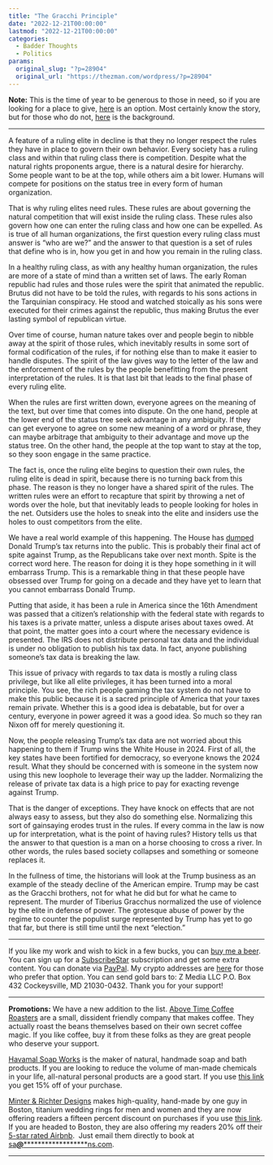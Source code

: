 ```yaml
---
title: "The Gracchi Principle"
date: "2022-12-21T00:00:00"
lastmod: "2022-12-21T00:00:00"
categories:
  - Badder Thoughts
  - Politics
params:
  original_slug: "?p=28904"
  original_url: "https://thezman.com/wordpress/?p=28904"
---
```


**Note:** This is the time of year to be generous to those in need, so
if you are looking for a place to give,
<a href="https://www.givesendgo.com/McMichaeldefense" rel="noopener"
target="_blank">here</a> is an option. Most certainly know the story,
but for those who do not,
<a href="https://mcmichaeltrial.com/" rel="noopener"
target="_blank">here</a> is the background.

------------------------------------------------------------------------

A feature of a ruling elite in decline is that they no longer respect
the rules they have in place to govern their own behavior. Every society
has a ruling class and within that ruling class there is competition.
Despite what the natural rights proponents argue, there is a natural
desire for hierarchy. Some people want to be at the top, while others
aim a bit lower. Humans will compete for positions on the status tree in
every form of human organization.

That is why ruling elites need rules. These rules are about governing
the natural competition that will exist inside the ruling class. These
rules also govern how one can enter the ruling class and how one can be
expelled. As is true of all human organizations, the first question
every ruling class must answer is “who are we?” and the answer to that
question is a set of rules that define who is in, how you get in and how
you remain in the ruling class.

In a healthy ruling class, as with any healthy human organization, the
rules are more of a state of mind than a written set of laws. The early
Roman republic had rules and those rules were the spirit that animated
the republic. Brutus did not have to be told the rules, with regards to
his sons actions in the Tarquinian conspiracy. He stood and watched
stoically as his sons were executed for their crimes against the
republic, thus making Brutus the ever lasting symbol of republican
virtue.

Over time of course, human nature takes over and people begin to nibble
away at the spirit of those rules, which inevitably results in some sort
of formal codification of the rules, if for nothing else than to make it
easier to handle disputes. The spirit of the law gives way to the letter
of the law and the enforcement of the rules by the people benefitting
from the present interpretation of the rules. It is that last bit that
leads to the final phase of every ruling elite.

When the rules are first written down, everyone agrees on the meaning of
the text, but over time that comes into dispute. On the one hand, people
at the lower end of the status tree seek advantage in any ambiguity. If
they can get everyone to agree on some new meaning of a word or phrase,
they can maybe arbitrage that ambiguity to their advantage and move up
the status tree. On the other hand, the people at the top want to stay
at the top, so they soon engage in the same practice.

The fact is, once the ruling elite begins to question their own rules,
the ruling elite is dead in spirit, because there is no turning back
from this phase. The reason is they no longer have a shared spirit of
the rules. The written rules were an effort to recapture that spirit by
throwing a net of words over the hole, but that inevitably leads to
people looking for holes in the net. Outsiders use the holes to sneak
into the elite and insiders use the holes to oust competitors from the
elite.

We have a real world example of this happening. The House has <a
href="https://www.nbcnews.com/politics/congress/house-committee-votes-donald-trumps-personal-business-tax-records-rcna62212"
rel="noopener" target="_blank">dumped</a> Donald Trump’s tax returns
into the public. This is probably their final act of spite against
Trump, as the Republicans take over next month. Spite is the correct
word here. The reason for doing it is they hope something in it will
embarrass Trump. This is a remarkable thing in that these people have
obsessed over Trump for going on a decade and they have yet to learn
that you cannot embarrass Donald Trump.

Putting that aside, it has been a rule in America since the 16th
Amendment was passed that a citizen’s relationship with the federal
state with regards to his taxes is a private matter, unless a dispute
arises about taxes owed. At that point, the matter goes into a court
where the necessary evidence is presented. The IRS does not distribute
personal tax data and the individual is under no obligation to publish
his tax data. In fact, anyone publishing someone’s tax data is breaking
the law.

This issue of privacy with regards to tax data is mostly a ruling class
privilege, but like all elite privileges, it has been turned into a
moral principle. You see, the rich people gaming the tax system do not
have to make this public because it is a sacred principle of America
that your taxes remain private. Whether this is a good idea is
debatable, but for over a century, everyone in power agreed it was a
good idea. So much so they ran Nixon off for merely questioning it.

Now, the people releasing Trump’s tax data are not worried about this
happening to them if Trump wins the White House in 2024. First of all,
the key states have been fortified for democracy, so everyone knows the
2024 result. What they should be concerned with is someone in the system
now using this new loophole to leverage their way up the ladder.
Normalizing the release of private tax data is a high price to pay for
exacting revenge against Trump.

That is the danger of exceptions. They have knock on effects that are
not always easy to assess, but they also do something else. Normalizing
this sort of gainsaying erodes trust in the rules. If every comma in the
law is now up for interpretation, what is the point of having rules?
History tells us that the answer to that question is a man on a horse
choosing to cross a river. In other words, the rules based society
collapses and something or someone replaces it.

In the fullness of time, the historians will look at the Trump business
as an example of the steady decline of the American empire. Trump may be
cast as the Gracchi brothers, not for what he did but for what he came
to represent. The murder of Tiberius Gracchus normalized the use of
violence by the elite in defense of power. The grotesque abuse of power
by the regime to counter the populist surge represented by Trump has yet
to go that far, but there is still time until the next “election.”

------------------------------------------------------------------------

If you like my work and wish to kick in a few bucks, you can
<a href="https://www.buymeacoffee.com/mujolulu" rel="noopener"
target="_blank">buy me a beer</a>. You can sign up for a
<a href="https://www.subscribestar.com/the-z-blog" rel="noopener"
target="_blank">SubscribeStar</a> subscription and get some extra
content. You can donate via <a
href="https://www.paypal.com/donate/?cmd=_s-xclick&amp;hosted_button_id=UDAS2Q8JYA6CN&amp;source=url"
rel="noopener" target="_blank">PayPal</a>. My crypto addresses are
<a href="https://thezman.com/wordpress/?page_id=22713" rel="noopener"
target="_blank">here</a> for those who prefer that option. You can send
gold bars to: Z Media LLC P.O. Box 432 Cockeysville, MD 21030-0432.
Thank you for your support!

------------------------------------------------------------------------

**Promotions:** We have a new addition to the list.
<a href="https://abovetimecoffee.com/" rel="noopener"
target="_blank">Above Time Coffee Roasters</a> are a small, dissident
friendly company that makes coffee. They actually roast the beans
themselves based on their own secret coffee magic. If you like coffee,
buy it from these folks as they are great people who deserve your
support.

<a href="https://havamalsoapworks.com/" rel="noopener"
target="_blank">Havamal Soap Works</a> is the maker of natural, handmade
soap and bath products. If you are looking to reduce the volume of
man-made chemicals in your life, all-natural personal products are a
good start. If you use
<a href="https://havamalsoapworks.com/discount/ZMAN" rel="noopener"
target="_blank">this link</a> you get 15% off of your purchase.

<a href="https://www.minterandrichterdesigns.com/"
rel="noreferrer nofollow noopener" target="_blank">Minter &amp; Richter
Designs</a> makes high-quality, hand-made by one guy in Boston, titanium
wedding rings for men and women and they are now offering readers a
fifteen percent discount on purchases if you use
<a href="https://www.minterandrichterdesigns.com/discount/ZMAN"
rel="noreferrer nofollow noopener" target="_blank">this link</a>.
<span class="highlight"><span class="colour"><span class="font"><span class="size">If
you are headed to Boston, they are also offering my readers 20% off
their <a
href="https://www.airbnb.com/users/7988017/listings?user_id=7988017&amp;s=3"
rel="noopener noreferrer" target="_blank">5-star rated Airbnb</a>.  Just
email them directly to book at
<a href="mailto:sa***@*********************ns.com"
data-original-string="3x0i/5WWiaPS+lIPbw1nNQ==cb7KYc23cWdX5AMyX4gb38Wy48ri/RKcR/936grwUMPnG/99KzAt3iRsBRgtlarqjbN"><span
class="apbct-email-encoder"
data-original-string="s/SDPJJZtlEkQz9X5uH96A==cb7aUajKd6VIi4ypt/Dcp/muJ4jNVZrHTUDvEuKyzagFwrZtiqNyjkc7fqS1DLTyF9E"
title="This contact has been encoded by Anti-Spam by CleanTalk. Click to decode. To finish the decoding make sure that JavaScript is enabled in your browser.">sa<span
class="apbct-blur">***</span>@<span
class="apbct-blur">*********************</span>ns.com</span></a>.</span></span></span></span>

------------------------------------------------------------------------
